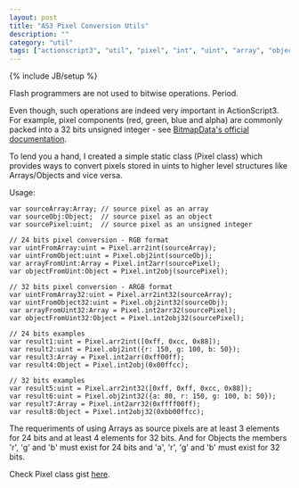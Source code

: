 ```yaml
---
layout: post
title: "AS3 Pixel Conversion Utils"
description: ""
category: "util" 
tags: ["actionscript3", "util", "pixel", "int", "uint", "array", "object"]
---
```

{% include JB/setup %}

Flash programmers are not used to bitwise operations. Period.

Even though, such operations are indeed very important in ActionScript3. For example, pixel components (red, green, blue and alpha) are commonly packed into a 32 bits unsigned integer - see [BitmapData's official documentation](http://help.adobe.com/en_US/FlashPlatform/reference/actionscript/3/flash/display/BitmapData.html).

To lend you a hand, I created a simple static class (Pixel class) which provides ways to convert pixels stored in uints to higher level structures like Arrays/Objects and vice versa.

Usage:<br>

	var sourceArray:Array; // source pixel as an array
	var sourceObj:Object;  // source pixel as an object
	var sourcePixel:uint;  // source pixel as an unsigned integer

	// 24 bits pixel conversion - RGB format
	var uintFromArray:uint = Pixel.arr2int(sourceArray);
	var uintFromObject:uint = Pixel.obj2int(sourceObj);
	var arrayFromUint:Array = Pixel.int2arr(sourcePixel);
	var objectFromUint:Object = Pixel.int2obj(sourcePixel);

	// 32 bits pixel conversion - ARGB format
	var uintFromArray32:uint = Pixel.arr2int32(sourceArray);
	var uintFromObject32:uint = Pixel.obj2int32(sourceObj);
	var arrayFromUint32:Array = Pixel.int2arr32(sourcePixel);
	var objectFromUint32:Object = Pixel.int2obj32(sourcePixel);

	// 24 bits examples
	var result1:uint = Pixel.arr2int([0xff, 0xcc, 0x88]);
	var result2:uint = Pixel.obj2int({r: 150, g: 100, b: 50});
	var result3:Array = Pixel.int2arr(0xff00ff);
	var result4:Object = Pixel.int2obj(0x00ffcc);

	// 32 bits examples
	var result5:uint = Pixel.arr2int32([0xff, 0xff, 0xcc, 0x88]);
	var result6:uint = Pixel.obj2int32({a: 80, r: 150, g: 100, b: 50});
	var result7:Array = Pixel.int2arr32(0xffff00ff);
	var result8:Object = Pixel.int2obj32(0xbb00ffcc);

The requeriments of using Arrays as source pixels are at least 3 elements for 24 bits and at least 4 elements for 32 bits.
And for Objects the members 'r', 'g' and 'b' must exist for 24 bits and 'a', 'r', 'g' and 'b' must exist for 32 bits.

Check Pixel class gist [here](https://gist.github.com/loteixeira/5637721).